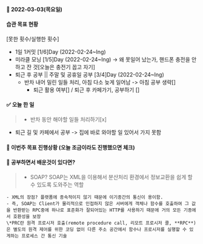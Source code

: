 #### 📆 2022-03-03(목요일)

#### 습관 목표 현황

[못한 횟수/실행한 횟수]

- 1일 1커밋 [1/6]Day (2022-02-24~Ing)
- 미라클 모닝 [1/5]Day (2022-02-24~Ing)
  -> 왜 못일어 났는가, 핸드폰 충전을 안하고 잔 것[오늘은 충전기 꼽고 자기]
- 퇴근 후 공부 || 주말 및 공휴일 공부 [3/4]Day (2022-02-24~Ing)
  - 반차 내어 밀린 일들 처리, 아침 다소 늦게 일어남 -> 아침 공부 생략[]
    - 퇴근 활용 여부[] / 퇴근 후 카페가기, 공부하기 []

#### ✅ 오늘 한 일

> - 반차 동안 해야할 일들 처리하기[x]

- 퇴근 길 및 카페에서 공부
  -> 집에 바로 와야할 일 있어서 가지 못함

#### 🐎 이번주 목표 진행상황 (오늘 조금이라도 진행했으면 체크)

#### 🤔 공부하면서 배운것이 있다면?

> - SOAP? SOAP는 XML을 이용해서 분산처리 환경에서 정보교환을 쉽게 할 수 있도록 도와주는 역할

    - XML의 장점? 플랫폼에 종속적이지 않기 때문에 이기종간의 통신이 용이함.
    - 즉, SOAP는 Client가 물리적으로 인접하지 않은 서버에게 객체나 함수를 호출하여 그 값을 반환받는 RPC중에 하나로 표준화가 잘되어있는 HTTP를 사용하기 때문에 거의 모든 기종에서 호환성을 보장
    \*PRC란 원격 프로시저 호출(remote procedure call, 리모트 프로시저 콜, **RPC**)은 별도의 원격 제어를 위한 코딩 없이 다른 주소 공간에서 함수나 프로시저를 실행할 수 있게하는 프로세스 간 통신 기술
